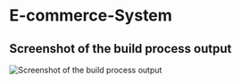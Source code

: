 # E-commerce-System
## Screenshot of the build process output
![Screenshot of the build process output](https://github.com/user-attachments/assets/409eb176-339c-456f-ae95-44346d249695)
